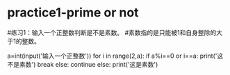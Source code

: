 # practice1-prime or not
#练习1：输入一个正整数判断是不是素数。
#素数指的是只能被1和自身整除的大于1的整数。

a=int(input('输入一个正整数'))
for i in range(2,a):
    if a%i==0 or i==a:
        print('这不是素数')
        break
    else:
        continue
else:
    print('这是素数')
